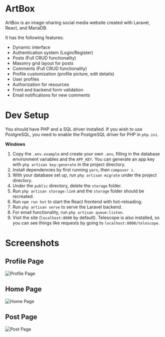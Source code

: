 # ArtBox

ArtBox is an image-sharing social media website created with Laravel, React, and MariaDB.

It has the following features:

-   Dynamic interface
-   Authentication system (Login/Register)
-   Posts (Full CRUD functionality)
-   Masonry grid layout for posts
-   Comments (Full CRUD functionality)
-   Profile customization (profile picture, edit details)
-   User profiles
-   Authorization for resources
-   Front and backend form validation
-   Email notifications for new comments

# Dev Setup

You should have PHP and a SQL driver installed. If you wish to use PostgreSQL, you need to enable the PostgreSQL driver for PHP in `php.ini`.

**Windows**

1. Copy the `.env.example` and create your own `.env`, filling in the database environment variables and the `APP_KEY`. You can generate an app key with `php artisan key:generate` in the project directory.
2. Install dependencies by first running `yarn`, then `composer i`.
3. With your database set up, run `php artisan migrate` under the project directory.
4. Under the `public` directory, delete the `storage` folder.
5. Run `php artisan storage:link` and the `storage` folder should be recreated.
6. Run `npm run hot` to start the React frontend with hot-reloading.
7. Run `php artisan serve` to serve the Laravel backend.
8. For email functionality, run `php artisan queue:listen`.
9. Visit the site (`localhost:8000` by default). Telescope is also installed, so you can see things like requests by going to `localhost:8000/telescope`.

# Screenshots

## Profile Page

![Profile Page](https://i.imgur.com/md60y1R.png)

## Home Page

![Home Page](https://i.imgur.com/OCDurk9.png)

## Post Page

![Post Page](https://i.imgur.com/vYl4eYz.png)
